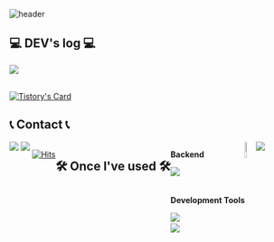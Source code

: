 ![header](https://capsule-render.vercel.app/api?type=Waving&color=auto&height=250&section=header&text=Welcome%20to&fontSize=50&fontAlign=45&fontAlignY=35&desc=juhee's%20Github!👩🏻‍💻&descSize=25&descAlign=60&descAlignY=50)


## 💻 DEV's log 💻
<div style="display:flex; flex-direction:row;">
    <a href="https://ju-heee.tistory.com">
        <img src="https://img.shields.io/badge/Tistory-000000?style=flat&logo=Tistory&logoColor=white"></a>
</div><br>

[![Tistory's Card](https://github-readme-tistory-card.vercel.app/api?name=ju-heee&theme=default)](https://ju-heee.tistory.com/)

## 📞 Contact 📞
<div style="display:flex; flex-direction:row;">
    <a href="mailto:ljhee92.sist@gmail.com">
        <img src="https://img.shields.io/badge/Gmail-EA4335?style=flat&logo=Gmail&logoColor=white"></a>&nbsp
    <a href="https://www.instagram.com/juhee_leeee">
        <img src="https://img.shields.io/badge/Instagram-E4405F?style=flat&logo=Instagram&logoColor=white"></a>&nbsp

[![Hits](https://hits.seeyoufarm.com/api/count/incr/badge.svg?url=https%3A%2F%2Fgithub.com%2Fljhee92%2Fhit-counter&count_bg=%2379C83D&title_bg=%23555555&icon=&icon_color=%23E7E7E7&title=hits&edge_flat=false)](https://hits.seeyoufarm.com)

## 🛠 Once I've used 🛠
<div style="display:flex; flex-direction:column; align-items:flex-start;">
    <!-- Backend -->
    <p><strong>Backend</strong></p>
    <div>
        <img src="https://img.shields.io/badge/Java-007396?style=flat&logo=java&logoColor=white"/>&nbsp
    </div><br>
     <!-- Development Tools -->
    <p><strong>Development Tools</strong></p>
    <div>
        <img src="https://img.shields.io/badge/intellijidea-000000?style=flat&logo=intellijidea&logoColor=white"/>&nbsp
    </div>
    <div>
        <img src="https://img.shields.io/badge/eclipseide-2C2255?style=flat&logo=eclipseide&logoColor=white"/>&nbsp        
    </div>
</div>

<a href="s">
  <img src="https://github-readme-stats.vercel.app/api?username=ljhee92&theme=tokyonight&show_icons=true" width="42%"/></a>
<a href="s">
  <img src="https://github-readme-stats.vercel.app/api/top-langs/?username=ljhee92&exclude_repo=ljhee92.github.io&layout=compact&theme=tokyonight"/></a>
